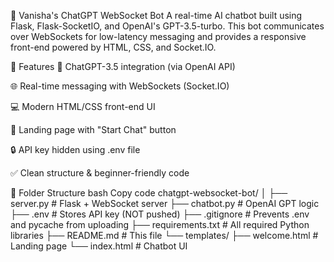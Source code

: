 💬 Vanisha's ChatGPT WebSocket Bot
A real-time AI chatbot built using Flask, Flask-SocketIO, and OpenAI's GPT-3.5-turbo. This bot communicates over WebSockets for low-latency messaging and provides a responsive front-end powered by HTML, CSS, and Socket.IO.

🚀 Features
🧠 ChatGPT-3.5 integration (via OpenAI API)

🌐 Real-time messaging with WebSockets (Socket.IO)

💻 Modern HTML/CSS front-end UI

👋 Landing page with "Start Chat" button

🔒 API key hidden using .env file

✅ Clean structure & beginner-friendly code

📂 Folder Structure
bash
Copy code
chatgpt-websocket-bot/
│
├── server.py              # Flask + WebSocket server
├── chatbot.py             # OpenAI GPT logic
├── .env                   # Stores API key (NOT pushed)
├── .gitignore             # Prevents .env and pycache from uploading
├── requirements.txt       # All required Python libraries
├── README.md              # This file
└── templates/
    ├── welcome.html       # Landing page
    └── index.html         # Chatbot UI
